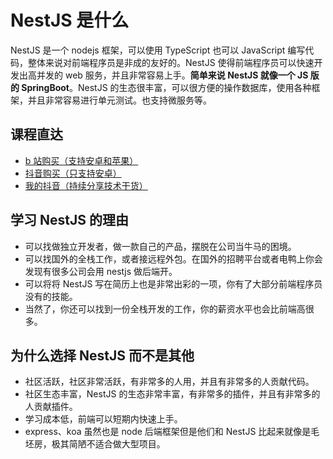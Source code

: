 # NestJS 是什么

NestJS 是一个 nodejs 框架，可以使用 TypeScript 也可以 JavaScript 编写代码，整体来说对前端程序员是非成的友好的。NestJS 使得前端程序员可以快速开发出高并发的 web 服务，并且非常容易上手。**简单来说 NestJS 就像一个 JS 版的 SpringBoot**。NestJS 的生态很丰富，可以很方便的操作数据库，使用各种框架，并且非常容易进行单元测试。也支持微服务等。

## 课程直达

- [b 站购买（支持安卓和苹果）](https://b23.tv/6iDA5et)
- [抖音购买（只支持安卓）](https://v.douyin.com/iDf5uJJa/)
- [我的抖音（持续分享技术干货）](https://www.douyin.com/user/MS4wLjABAAAA8EXg30ybggI0JEUmHvyU0mA_kaIfjHIzPd6JSAwA5Ys)

## 学习 NestJS 的理由

- 可以找做独立开发者，做一款自己的产品，摆脱在公司当牛马的困境。
- 可以找国外的全栈工作，或者接远程外包。在国外的招聘平台或者电鸭上你会发现有很多公司会用 nestjs 做后端开。
- 可以将将 NestJS 写在简历上也是非常出彩的一项，你有了大部分前端程序员没有的技能。
- 当然了，你还可以找到一份全栈开发的工作，你的薪资水平也会比前端高很多。

## 为什么选择 NestJS 而不是其他

- 社区活跃，社区非常活跃，有非常多的人用，并且有非常多的人贡献代码。
- 社区生态丰富，NestJS 的生态非常丰富，有非常多的插件，并且有非常多的人贡献插件。
- 学习成本低，前端可以短期内快速上手。
- express、koa 虽然也是 node 后端框架但是他们和 NestJS 比起来就像是毛坯房，极其简陋不适合做大型项目。
